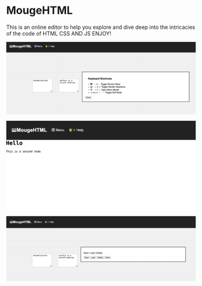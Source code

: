 # MougeHTML
This is an online editor to help you explore and dive deep into the intricacies of the code of HTML CSS AND JS ENJOY!

![Alt text](images/image%20copy.png)

![Alt text](images/image%20copy%202.png)

![Alt text](images/image.png)


